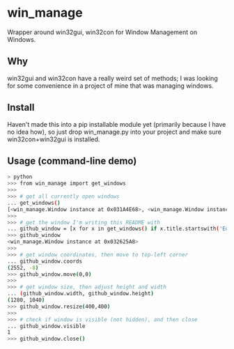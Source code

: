 # win_manage
Wrapper around win32gui, win32con for Window Management on Windows.

## Why
win32gui and win32con have a really weird set of methods; I was looking for some convenience in a project of mine that was managing windows.

## Install
Haven't made this into a pip installable module yet (primarily because I have no idea how), so just drop win_manage.py into your project and make sure win32con+win32gui is installed.

## Usage (command-line demo)
```bash
> python
>>> from win_manage import get_windows
>>>
>>> # get all currently open windows
... get_windows()
[<win_manage.Window instance at 0x031A4E68>, <win_manage.Window instance at 0x031A44B8>,...]
>>>
>>> # get the window I'm writing this README with
... github_window = [x for x in get_windows() if x.title.startswith('Editing win_manage/READM')][0]
>>> github_window
<win_manage.Window instance at 0x032625A8>
>>>
>>> # get window coordinates, then move to top-left corner
... github_window.coords
(2552, -8)
>>> github_window.move(0,0)
>>>
>>> # get window size, then adjust height and width
... (github_window.width, github_window.height)
(1280, 1040)
>>> github_window.resize(400,400)
>>>
>>> # check if window is visible (not hidden), and then close
... github_window.visible
1
>>> github_window.close()
```
